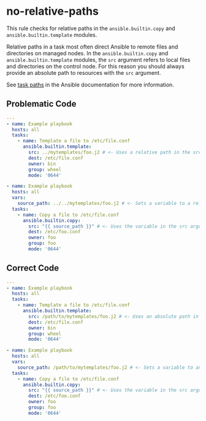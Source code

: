 # no-relative-paths

This rule checks for relative paths in the ``ansible.builtin.copy`` and ``ansible.builtin.template`` modules.

Relative paths in a task most often direct Ansible to remote files and directories on managed nodes.
In the ``ansible.builtin.copy`` and ``ansible.builtin.template`` modules, the ``src`` argument refers to local files and directories on the control node.
For this reason you should always provide an absolute path to resources with the ``src`` argument.

See [task paths](https://docs.ansible.com/ansible/latest/user_guide/playbook_pathing.html#task-paths) in the Ansible documentation for more information.

## Problematic Code

```yaml
---
- name: Example playbook
  hosts: all
  tasks:
    - name: Template a file to /etc/file.conf
      ansible.builtin.template:
        src: ../mytemplates/foo.j2 # <- Uses a relative path in the src argument.
        dest: /etc/file.conf
        owner: bin
        group: wheel
        mode: '0644'
```

```yaml
- name: Example playbook
  hosts: all
  vars:
    source_path: ../../mytemplates/foo.j2 # <- Sets a variable to a relative path.
  tasks:
    - name: Copy a file to /etc/file.conf
      ansible.builtin.copy:
        src: "{{ source_path }}" # <- Uses the variable in the src argument.
        dest: /etc/foo.conf
        owner: foo
        group: foo
        mode: '0644'
```

## Correct Code

```yaml
---
- name: Example playbook
  hosts: all
  tasks:
    - name: Template a file to /etc/file.conf
      ansible.builtin.template:
        src: /path/to/mytemplates/foo.j2 # <- Uses an absolute path in the src argument.
        dest: /etc/file.conf
        owner: bin
        group: wheel
        mode: '0644'
```

```yaml
- name: Example playbook
  hosts: all
  vars:
    source_path: /path/to/mytemplates/foo.j2 # <- Sets a variable to an absolute path.
  tasks:
    - name: Copy a file to /etc/file.conf
      ansible.builtin.copy:
        src: "{{ source_path }}" # <- Uses the variable in the src argument.
        dest: /etc/foo.conf
        owner: foo
        group: foo
        mode: '0644'
```